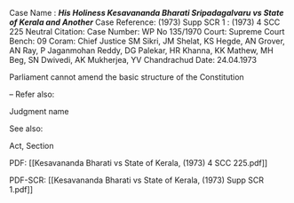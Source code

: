 Case Name : ***His Holiness Kesavananda Bharati Sripadagalvaru vs State of Kerala and Another***
Case Reference: (1973) Supp SCR 1 :  (1973) 4 SCC 225
Neutral Citation:
Case Number: WP No 135/1970
Court: Supreme Court
Bench: 09
Coram: Chief Justice SM Sikri, JM Shelat, KS Hegde, AN Grover, AN Ray, P Jaganmohan Reddy, DG Palekar, HR Khanna, KK Mathew, MH Beg, SN Dwivedi, AK Mukherjea, YV Chandrachud
Date: 24.04.1973

Parliament cannot amend the basic structure of the Constitution

–
Refer also:

Judgment name

See also:
 
Act, Section

PDF:
[[Kesavananda Bharati vs State of Kerala, (1973) 4 SCC 225.pdf]]

PDF-SCR: 
[[Kesavananda Bharati vs State of Kerala, (1973) Supp SCR 1.pdf]]